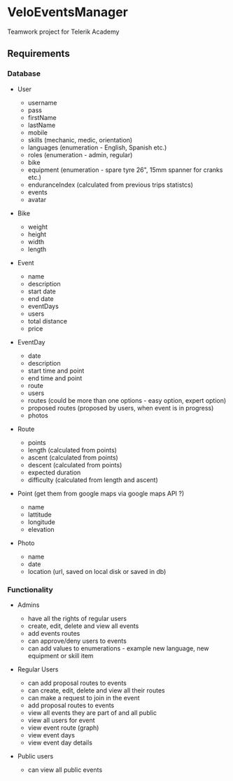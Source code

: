 # VeloEventsManager
Teamwork project for Telerik Academy

## Requirements

### Database

- User
    - username
    - pass
    - firstName
    - lastName
    - mobile
    - skills (mechanic, medic, orientation)
    - languages (enumeration - English, Spanish etc.)
    - roles (enumeration - admin, regular)
    - bike
    - equipment (enumeration - spare tyre 26", 15mm spanner for cranks etc.)
    - enduranceIndex (calculated from previous trips statistcs)
    - events
    - avatar

- Bike
    - weight
    - height
    - width
    - length

- Event
    - name
	- description
    - start date
    - end date
    - eventDays
    - users
    - total distance
	- price

- EventDay
    - date
	- description
    - start time and point
    - end time and point
    - route
    - users
    - routes (could be more than one options - easy option, expert option)
    - proposed routes (proposed by users, when event is in progress)
    - photos

- Route
    - points
    - length (calculated from points)
    - ascent (calculated from points)
    - descent (calculated from points)
    - expected duration
    - difficulty (calculated from length and ascent)

- Point (get them from google maps via google maps API ?)
    - name
    - lattitude
    - longitude
    - elevation

- Photo
    - name
    - date
    - location (url, saved on local disk or saved in db)

### Functionality

- Admins
    - have all the rights of regular users
    - create, edit, delete and view all events
    - add events routes
	- can approve/deny users to events
    - can add values to enumerations - example new language, new equipment or skill item

- Regular Users
    - can add proposal routes to events
    - can create, edit, delete and view all their routes
	- can make a request to join in the event
    - add proposal routes to events
    - view all events they are part of and all public
    - view all users for event
    - view event route (graph)
    - view event days
    - view event day details

- Public users
    - can view all public events
